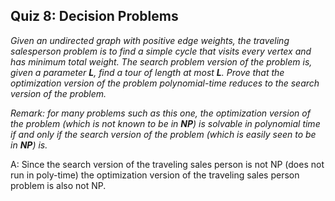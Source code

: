 ## Quiz 8: Decision Problems

*Given an undirected graph with positive edge weights, the traveling salesperson problem is to find a simple cycle that visits every vertex and has minimum total weight. The search problem version of the problem is, given a parameter **L**, find a tour of length at most **L**. Prove that the optimization version of the problem polynomial-time reduces to the search version of the problem.*

*Remark: for many problems such as this one, the optimization version of the problem (which is not known to be in **NP**) is solvable in polynomial time if and only if the search version of the problem (which is easily seen to be in **NP**) is.*

A: Since the search version of the traveling sales person is not NP (does not run in poly-time) the optimization version of the traveling sales person problem is also not NP.
